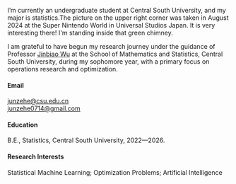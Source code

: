 I’m currently an undergraduate student at Central South University, and my major is statistics.The 
picture on the upper right corner was taken in August 2024 at the Super Nintendo World in Universal Studios Japan. 
It is very interesting there! I'm standing inside that green chimney. 

I am grateful to have begun my research journey under the guidance of Professor [Jinbiao Wu](https://faculty.csu.edu.cn/wujinbiao/zh_CN/index.htm) at the School of Mathematics and Statistics, Central South University, 
during my sophomore year, with a primary focus on operations research and optimization.


#### Email
junzehe@csu.edu.cn\
junzehe0714@gmail.com

#### Education
B.E., Statistics, Central South University, 2022—2026.

#### Research Interests
Statistical Machine Learning; Optimization Problems; Artificial Intelligence

